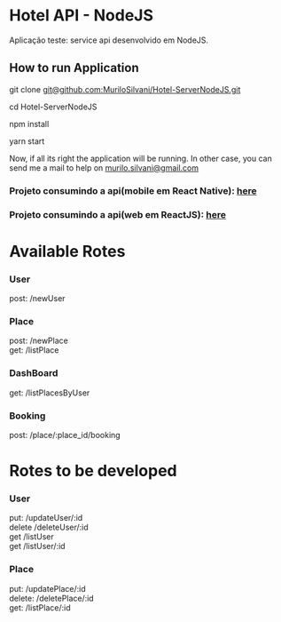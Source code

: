 # Hotel API - NodeJS
Aplicação teste: service api desenvolvido em NodeJS.

## How to run Application
git clone [git@github.com:MuriloSilvani/Hotel-ServerNodeJS.git](git@github.com:MuriloSilvani/Hotel-ServerNodeJS.git)

cd Hotel-ServerNodeJS

npm install

yarn start

Now, if all its right the application will be running.
In other case, you can send me a mail to help on murilo.silvani@gmail.com 


### Projeto consumindo a api(mobile em React Native): [here](https://github.com/MuriloSilvani/Hotel-ClientReactNative)

### Projeto consumindo a api(web em ReactJS): [here](https://github.com/MuriloSilvani/Hotel-ClientReactJS)

# Available Rotes 
### User
post: /newUser<br/>

### Place
post: /newPlace<br/>
get: /listPlace<br/>

### DashBoard
get: /listPlacesByUser<br/>

### Booking
post: /place/:place_id/booking<br/>

# Rotes to be developed 
### User
put: /updateUser/:id<br/>
delete /deleteUser/:id<br/>
get /listUser<br/>
get /listUser/:id<br/>

### Place
put: /updatePlace/:id<br/>
delete: /deletePlace/:id<br/>
get: /listPlace/:id<br/>
